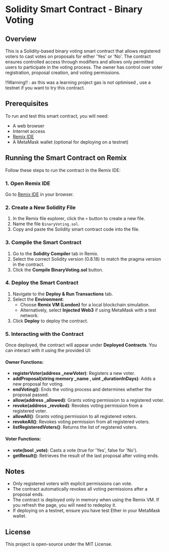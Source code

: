 # Solidity Smart Contract - Binary Voting

## Overview
This is a Solidity-based binary voting smart contract that allows registered voters to cast votes on proposals for either 'Yes' or 'No'. The contract ensures controlled access through modifiers and allows only permitted users to participate in the voting process. The owner has control over voter registration, proposal creation, and voting permissions.

!!Warning!! : as this was a learning project gas is not optimised , use a testnet if you want to try this contract.
## Prerequisites
To run and test this smart contract, you will need:
- A web browser
- Internet access
- [Remix IDE](https://remix.ethereum.org/)
- A MetaMask wallet (optional for deploying on a testnet)

## Running the Smart Contract on Remix
Follow these steps to run the contract in the Remix IDE:

### 1. Open Remix IDE
Go to [Remix IDE](https://remix.ethereum.org/) in your browser.

### 2. Create a New Solidity File
1. In the Remix file explorer, click the `+` button to create a new file.
2. Name the file `BinaryVoting.sol`.
3. Copy and paste the Solidity smart contract code into the file.

### 3. Compile the Smart Contract
1. Go to the **Solidity Compiler** tab in Remix.
2. Select the correct Solidity version (0.8.18) to match the pragma version in the contract.
3. Click the **Compile BinaryVoting.sol** button.

### 4. Deploy the Smart Contract
1. Navigate to the **Deploy & Run Transactions** tab.
2. Select the **Environment**:
   - Choose **Remix VM (London)** for a local blockchain simulation.
   - Alternatively, select **Injected Web3** if using MetaMask with a test network.
3. Click **Deploy** to deploy the contract.

### 5. Interacting with the Contract
Once deployed, the contract will appear under **Deployed Contracts**. You can interact with it using the provided UI:

#### Owner Functions:
- **registerVoter(address _newVoter)**: Registers a new voter.
- **addProposal(string memory _name , uint _durationInDays)**: Adds a new proposal for voting.
- **endVoting()**: Ends the voting process and determines whether the proposal passed.
- **allow(address _allowed)**: Grants voting permission to a registered voter.
- **revoke(address _revoked)**: Revokes voting permission from a registered voter.
- **allowAll()**: Grants voting permission to all registered voters.
- **revokeAll()**: Revokes voting permission from all registered voters.
- **listRegisteredVoters()**: Returns the list of registered voters.

#### Voter Functions:
- **vote(bool _vote)**: Casts a vote (true for 'Yes', false for 'No').
- **getResult()**: Retrieves the result of the last proposal after voting ends.

## Notes
- Only registered voters with explicit permissions can vote.
- The contract automatically revokes all voting permissions after a proposal ends.
- The contract is deployed only in memory when using the Remix VM. If you refresh the page, you will need to redeploy it.
- If deploying on a testnet, ensure you have test Ether in your MetaMask wallet.

## License
This project is open-source under the MIT License.

